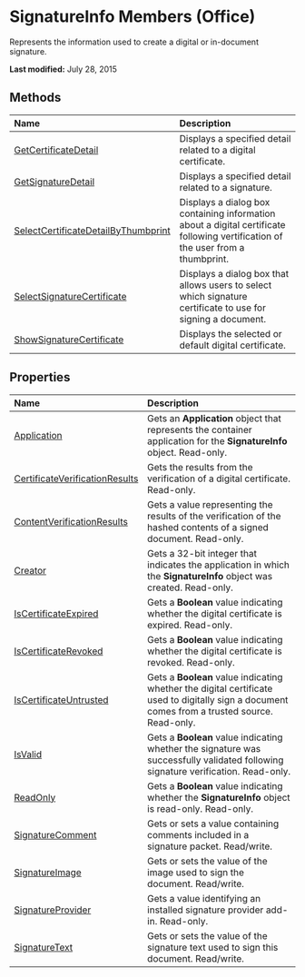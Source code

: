 
# SignatureInfo Members (Office)
Represents the information used to create a digital or in-document signature.

 **Last modified:** July 28, 2015


## Methods



|**Name**|**Description**|
|:-----|:-----|
| [GetCertificateDetail](f3cab134-5560-be37-25b4-2cbbfcf0693e.md)|Displays a specified detail related to a digital certificate.|
| [GetSignatureDetail](77a5a835-cc8a-0341-8e5d-6ddb603f9517.md)|Displays a specified detail related to a signature.|
| [SelectCertificateDetailByThumbprint](997010ee-330f-433d-c62c-bf211b8351d6.md)|Displays a dialog box containing information about a digital certificate following vertification of the user from a thumbprint.|
| [SelectSignatureCertificate](acf3993f-85b3-a455-e3ee-1a713e7787c6.md)|Displays a dialog box that allows users to select which signature certificate to use for signing a document.|
| [ShowSignatureCertificate](8fef7299-e110-b0a2-7a0c-552e9068e001.md)|Displays the selected or default digital certificate. |

## Properties



|**Name**|**Description**|
|:-----|:-----|
| [Application](98544420-0b08-3fc4-50cd-a787f52450ae.md)|Gets an  **Application** object that represents the container application for the **SignatureInfo** object. Read-only.|
| [CertificateVerificationResults](dc661f7e-f02e-79a6-91d6-c124109c6d4c.md)|Gets the results from the verification of a digital certificate. Read-only.|
| [ContentVerificationResults](18fd1338-1554-7bc6-a947-c3ea1123a38f.md)|Gets a value representing the results of the verification of the hashed contents of a signed document. Read-only.|
| [Creator](57a91318-cdf5-edd0-a1df-5cfdde1e7293.md)|Gets a 32-bit integer that indicates the application in which the  **SignatureInfo** object was created. Read-only.|
| [IsCertificateExpired](22f61a5b-809f-718e-926b-a3c6bc9691f1.md)|Gets a  **Boolean** value indicating whether the digital certificate is expired. Read-only.|
| [IsCertificateRevoked](e68c5c54-19a4-c0ef-21c3-c8b5248d86d2.md)|Gets a  **Boolean** value indicating whether the digital certificate is revoked. Read-only.|
| [IsCertificateUntrusted](c52041d5-2522-7656-5a40-4b0f3035005d.md)|Gets a  **Boolean** value indicating whether the digital certificate used to digitally sign a document comes from a trusted source. Read-only.|
| [IsValid](71c2a187-85c7-430f-626d-5dd055ae33dc.md)|Gets a  **Boolean** value indicating whether the signature was successfully validated following signature verification. Read-only.|
| [ReadOnly](047fe3f8-825b-ae30-ba8d-adcb434b20d3.md)|Gets a  **Boolean** value indicating whether the **SignatureInfo** object is read-only. Read-only.|
| [SignatureComment](2cd03ccf-4291-ff80-ef13-4c03590aa10b.md)|Gets or sets a value containing comments included in a signature packet. Read/write.|
| [SignatureImage](4a0fa820-5e65-36c6-1f0c-d5d98c4e8fb1.md)|Gets or sets the value of the image used to sign the document. Read/write.|
| [SignatureProvider](e426f4c6-95f7-dc3f-752d-0fee56bc2c65.md)|Gets a value identifying an installed signature provider add-in. Read-only.|
| [SignatureText](09b6b780-aa04-32fd-bb13-a2202f5e7cb6.md)|Gets or sets the value of the signature text used to sign this document. Read/write.|
